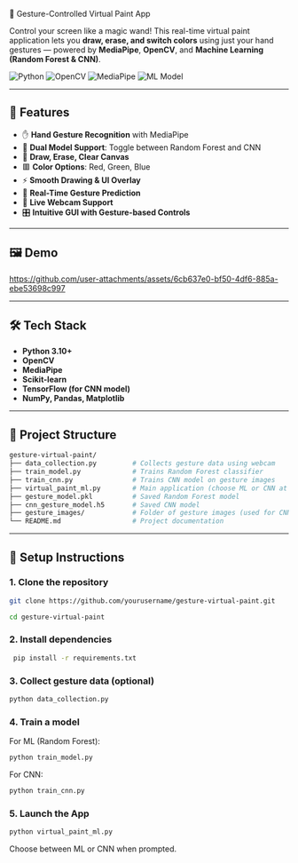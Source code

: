 
🎨 Gesture-Controlled Virtual Paint App

Control your screen like a magic wand! This real-time virtual paint application lets you **draw, erase, and switch colors** using just your hand gestures — powered by **MediaPipe**, **OpenCV**, and **Machine Learning (Random Forest & CNN)**.

![Python](https://img.shields.io/badge/Python-3.10+-blue?logo=python)
![OpenCV](https://img.shields.io/badge/OpenCV-RealTime-green?logo=opencv)
![MediaPipe](https://img.shields.io/badge/MediaPipe-Hands-red?logo=google)
![ML Model](https://img.shields.io/badge/Model-RandomForest/CNN-yellow)

---

## 🧠 Features

- ✋ **Hand Gesture Recognition** with MediaPipe
- 🧠 **Dual Model Support**: Toggle between Random Forest and CNN
- 🎨 **Draw, Erase, Clear Canvas**
- 🟥 **Color Options**: Red, Green, Blue
- ⚡ **Smooth Drawing & UI Overlay**
- 🔁 **Real-Time Gesture Prediction**
- 📸 **Live Webcam Support**
- 🎛️ **Intuitive GUI with Gesture-based Controls**

---

## 🖼️ Demo
> 

https://github.com/user-attachments/assets/6cb637e0-bf50-4df6-885a-ebe53698c997





---

## 🛠️ Tech Stack

- **Python 3.10+**
- **OpenCV**
- **MediaPipe**
- **Scikit-learn**
- **TensorFlow (for CNN model)**
- **NumPy, Pandas, Matplotlib**

---
## 📁 Project Structure

```bash
gesture-virtual-paint/
├── data_collection.py         # Collects gesture data using webcam
├── train_model.py             # Trains Random Forest classifier
├── train_cnn.py               # Trains CNN model on gesture images
├── virtual_paint_ml.py        # Main application (choose ML or CNN at runtime)
├── gesture_model.pkl          # Saved Random Forest model
├── cnn_gesture_model.h5       # Saved CNN model
├── gesture_images/            # Folder of gesture images (used for CNN training)
└── README.md                  # Project documentation
```
---
## 🚀 Setup Instructions
### 1. Clone the repository
```bash 
git clone https://github.com/yourusername/gesture-virtual-paint.git
```
```bash
cd gesture-virtual-paint
```

### 2. Install dependencies
```bash
 pip install -r requirements.txt
```

### 3. Collect gesture data (optional)
```bash
python data_collection.py
```
### 4. Train a model
For ML (Random Forest):
```bash
python train_model.py
```
For CNN:
```bash
python train_cnn.py
```

### 5. Launch the App
```bash
python virtual_paint_ml.py
```
Choose between ML or CNN when prompted.

